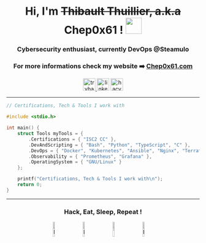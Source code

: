 <h1 align="center"> Hi, I'm <s>Thibault Thuillier, a.k.a</s> Chep0x61 ! <img src="https://shopify.vivre-motion.com/thumbnail_icons/teams/0080_waving-hand_light-skin-tone_1f44b-1f3fb_1f3fb.png" width="42" height="42"/> </h1>

<div align="center">
  <h3 align="center"> Cybersecurity enthusiast, currently DevOps @Steamulo</h3>
  <h3 align="center"> For more informations check my website ➡️ <a href="https://chep0x61.com" target="_blank" rel="noreferrer">Chep0x61.com</a></h3>
</div>

<div align="center">
  <a href="https://tryhackme.com/p/Chep0x61" target="_blank" rel="noreferrer"><img src="https://img.shields.io/static/v1?message=TryHackMe&logo=tryhackme&label=&color=D14836&logoColor=white&labelColor=&style=for-the-badge" height="32" alt="tryhackme logo"  /> </a>
  <a href="https://www.linkedin.com/in/thibault-thuillier" target="_blank" rel="noreferrer"><img src="https://img.shields.io/static/v1?message=LinkedIn&logo=linkedin&label=&color=0077B5&logoColor=white&labelColor=&style=for-the-badge" height="32" alt="linkedin logo"  /></a>
  <a href="https://app.hackthebox.com/profile/1191719" target="_blank" rel="noreferrer"><img src="https://img.shields.io/static/v1?message=HackTheBox&logo=hackthebox&label=&color=88cc14&logoColor=white&labelColor=&style=for-the-badge" height="32" alt="hacvkthebox logo"  /></a>
</div>

<hr></hr>

```c
// Certifications, Tech & Tools I work with

#include <stdio.h>

int main() {
    struct Tools myTools = {
        .Certifications = { "ISC2 CC" },
        .DevAndScripting = { "Bash", "Python", "TypeScript", "C" },
        .DevOps = { "Docker", "Kubernetes", "Ansible", "Nginx", "Terraform", "Jenkins" },
        .Observability = { "Prometheus", "Grafana" },
        .OperatingSystem = { "GNU/Linux" }
    };

    printf("Certifications, Tech & Tools I work with\n");
    return 0;
}
```

<hr></hr>

<div align="center" >

### Hack, Eat, Sleep, Repeat !

<img src="https://shopify.vivre-motion.com/thumbnail_icons/teams/0080_alien-monster_1f47e.png" width="10%" alt="Monster"/>
&nbsp;&nbsp;&nbsp;&nbsp;&nbsp;
<img src="https://shopify.vivre-motion.com/thumbnail_icons/teams/2080_pizza_1f355.png" width="10%" alt="Pizza"/>
&nbsp;&nbsp;&nbsp;&nbsp;&nbsp;
<img src="https://shopify.vivre-motion.com/thumbnail_icons/teams/0080_yawning-face_1f971.png" width="10%" alt="Tired"/>
&nbsp;&nbsp;&nbsp;&nbsp;&nbsp;
<img src="https://shopify.vivre-motion.com/thumbnail_icons/teams/2320_hourglass-done_231b.png" width="10%" alt="Hourglass"/>
&nbsp;&nbsp;&nbsp;&nbsp;&nbsp;

</div>
